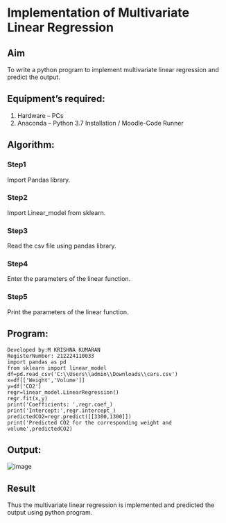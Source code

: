 # Implementation of Multivariate Linear Regression
## Aim
To write a python program to implement multivariate linear regression and predict the output.
## Equipment’s required:
1.	Hardware – PCs
2.	Anaconda – Python 3.7 Installation / Moodle-Code Runner
## Algorithm:
### Step1
Import Pandas library.
### Step2
Import Linear_model from sklearn.
### Step3
Read the csv file using pandas library.
### Step4
Enter the parameters of the linear function.
### Step5
Print the parameters of the linear function.
## Program:
```
Developed by:M KRISHNA KUMARAN 
RegisterNumber: 212224110033
import pandas as pd
from sklearn import linear_model
df=pd.read_csv('C:\\Users\\admin\\Downloads\\cars.csv')
x=df[['Weight','Volume']]
y=df['CO2']
regr=linear_model.LinearRegression()
regr.fit(x,y)
print('Coefficients: ',regr.coef_)
print('Intercept:',regr.intercept_)
predictedCO2=regr.predict([[3300,1300]])
print('Predicted CO2 for the corresponding weight and volume',predictedCO2)
```
## Output:
![image](https://github.com/user-attachments/assets/2948f8fb-dc61-40b4-8c62-8ee1c324e77c)


## Result
Thus the multivariate linear regression is implemented and predicted the output using python program.
